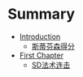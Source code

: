 # Summary

* [Introduction](README.md)
   * [斯蒂芬森得分](si_di_fen_sen_de_fen.md)
* [First Chapter](chapter1.md)
   * [SD法术连击](sdfa_zhu_lian_ji.md)

